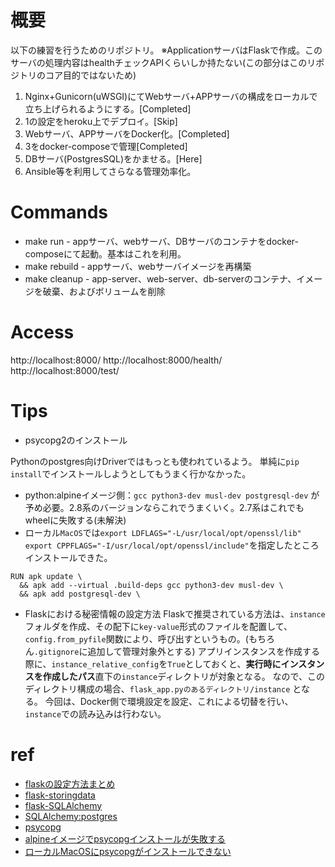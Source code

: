 # 概要
以下の練習を行うためのリポジトリ。
※ApplicationサーバはFlaskで作成。このサーバの処理内容はhealthチェックAPIくらいしか持たない(この部分はこのリポジトリのコア目的ではないため)
1. Nginx+Gunicorn(uWSGI)にてWebサーバ+APPサーバの構成をローカルで立ち上げられるようにする。[Completed]
2. 1の設定をheroku上でデプロイ。[Skip]
3. Webサーバ、APPサーバをDocker化。[Completed]
4. 3をdocker-composeで管理[Completed]
5. DBサーバ(PostgresSQL)をかませる。[Here]
6. Ansible等を利用してさらなる管理効率化。

# Commands

* make run     - appサーバ、webサーバ、DBサーバのコンテナをdocker-composeにて起動。基本はこれを利用。
* make rebuild - appサーバ、webサーバイメージを再構築
* make cleanup - app-server、web-server、db-serverのコンテナ、イメージを破棄、およびボリュームを削除

# Access

http://localhost:8000/
http://localhost:8000/health/
http://localhost:8000/test/

# Tips

- psycopg2のインストール

Pythonのpostgres向けDriverではもっとも使われているよう。
単純に`pip install`でインストールしようとしてもうまく行かなかった。

  - python:alpineイメージ側：`gcc python3-dev musl-dev postgresql-dev` が予め必要。2.8系のバージョンならこれでうまくいく。2.7系はこれでもwheelに失敗する(未解決)
  - ローカル`MacOS`では`export LDFLAGS="-L/usr/local/opt/openssl/lib" export CPPFLAGS="-I/usr/local/opt/openssl/include"`を指定したところインストールできた。

```Dockerfile:Dockerfile
RUN apk update \
  && apk add --virtual .build-deps gcc python3-dev musl-dev \
  && apk add postgresql-dev \
```

- Flaskにおける秘密情報の設定方法
Flaskで推奨されている方法は、`instance`フォルダを作成、その配下に`key-value`形式のファイルを配置して、
`config.from_pyfile`関数により、呼び出すというもの。(もちろん`.gitignore`に追加して管理対象外とする)
アプリインスタンスを作成する際に、`instance_relative_config`を`True`としておくと、**実行時にインスタンスを作成したパス**直下の`instance`ディレクトリが対象となる。
なので、このディレクトリ構成の場合、`flask_app.pyのあるディレクトリ/instance` となる。
今回は、Docker側で環境設定を設定、これによる切替を行い、`instance`での読み込みは行わない。



# ref

- [flaskの設定方法まとめ](https://www.subarunari.com/entry/2018/03/17/%E3%81%84%E3%81%BE%E3%81%95%E3%82%89%E3%81%AA%E3%81%8C%E3%82%89_Flask_%E3%81%AB%E3%81%A4%E3%81%84%E3%81%A6%E3%81%BE%E3%81%A8%E3%82%81%E3%82%8B_%E3%80%9CConfiguration%E3%80%9C)
- [flask-storingdata](http://exploreflask.com/en/latest/storing.html#sqlalchemy)
- [flask-SQLAlchemy](https://flask-sqlalchemy.palletsprojects.com/en/2.x/)
- [SQLAlchemy:postgres](https://docs.sqlalchemy.org/en/13/dialects/postgresql.html?highlight=postgres#module-sqlalchemy.dialects.postgresql.psycopg2)
- [psycopg](https://www.psycopg.org/docs/install.html)
- [alpineイメージでpsycopgインストールが失敗する](https://github.com/psycopg/psycopg2/issues/684)
- [ローカルMacOSにpsycopgがインストールできない](https://github.com/psycopg/psycopg2/issues/997)
